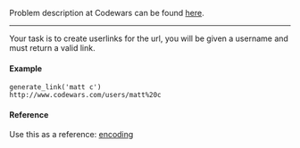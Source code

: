 Problem description at Codewars can be found
[here](https://www.codewars.com/kata/57037ed25a7263ac35000c80/train/python).

-------------

Your task is to create userlinks for the url, you will be given a username and must return a valid
link.

#### Example
```
generate_link('matt c')
http://www.codewars.com/users/matt%20c
```

#### Reference
Use this as a reference: [encoding](https://www.w3schools.com/tags/ref_urlencode.asp)
